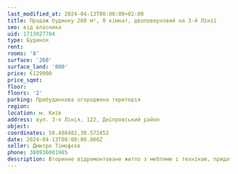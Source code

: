 ```yaml
---
last_modified_at: 2024-04-13T00:00:00+02:00
title: Продаж будинку 260 м², 8 кімнат, двоповерховий на 3-й Лінії
seo: від власника
uid: 1713027704
type: Будинок
rent:
rooms: '8'
surface: '260'
surface_land: '800'
price: €129000
price_sqmt:
floor:
floors: '2'
parking: Прибудинкова огороджена територія
region:
location: м. Київ
address: вул. 3-я Лінія, 122, Дніпровський район
object:
coordinates: 50.488482,30.572452
date: 2024-04-13T00:00:00.000Z
seller: Дмитро Тімофєєв
phone: 380936001985
description: Вторинне відремонтоване житло з меблями і технікою, придатне і готове для проживання
---
```

